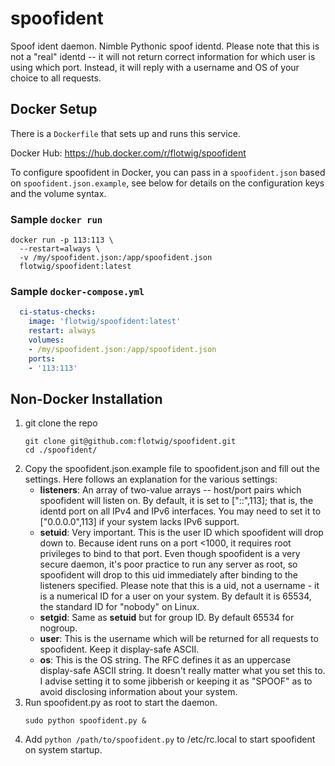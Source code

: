 # spoofident

Spoof ident daemon. Nimble Pythonic spoof identd. Please note that this is not a "real" identd -- it will not return correct information for which user is using which port. Instead, it will reply with a username and OS of your choice to all requests.

## Docker Setup

There is a `Dockerfile` that sets up and runs this service.

Docker Hub: https://hub.docker.com/r/flotwig/spoofident

To configure spoofident in Docker, you can pass in a `spoofident.json` based on `spoofident.json.example`, see below for details on the configuration keys and the volume syntax.

### Sample `docker run`

```shell
docker run -p 113:113 \
  --restart=always \
  -v /my/spoofident.json:/app/spoofident.json
  flotwig/spoofident:latest
```

### Sample `docker-compose.yml`

```yml
  ci-status-checks:
    image: 'flotwig/spoofident:latest'
    restart: always
    volumes:
    - /my/spoofident.json:/app/spoofident.json
    ports:
    - '113:113'
```

## Non-Docker Installation

1. git clone the repo
      ```
      git clone git@github.com:flotwig/spoofident.git
      cd ./spoofident/
    ```
2. Copy the spoofident.json.example file to spoofident.json and fill out the settings. Here follows an explanation for the various settings:
    * **listeners**: An array of two-value arrays -- host/port pairs which spoofident will listen on. By default, it is set to ["::",113]; that is, the identd port on all IPv4 and IPv6 interfaces. You may need to set it to ["0.0.0.0",113] if your system lacks IPv6 support.
    * **setuid**: Very important. This is the user ID which spoofident will drop down to. Because ident runs on a port <1000, it requires root privileges to bind to that port. Even though spoofident is a very secure daemon, it's poor practice to run any server as root, so spoofident will drop to this uid immediately after binding to the listeners specified. Please note that this is a uid, not a username - it is a numerical ID for a user on your system. By default it is 65534, the standard ID for "nobody" on Linux.
    * **setgid**: Same as **setuid** but for group ID. By default 65534 for nogroup.
    * **user**: This is the username which will be returned for all requests to spoofident. Keep it display-safe ASCII.
    * **os**: This is the OS string. The RFC defines it as an uppercase display-safe ASCII string. It doesn't really matter what you set this to. I advise setting it to some jibberish or keeping it as "SPOOF" as to avoid disclosing information about your system.
3. Run spoofident.py as root to start the daemon.
      ```
      sudo python spoofident.py &
      ```
4. Add `python /path/to/spoofident.py` to /etc/rc.local to start spoofident on system startup.

